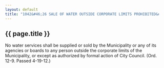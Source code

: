 ---
layout: default 
title: "1042&#46;26 SALE OF WATER OUTSIDE CORPORATE LIMITS PROHIBITED&#46;"---

{{ page.title }}
----------------

No water services shall be supplied or sold by the Municipality or any
of its agencies or boards to any person outside the corporate limits of
the Municipality, or except as authorized by formal action of City
Council. (Ord. 12-9. Passed 4-19-12.)
